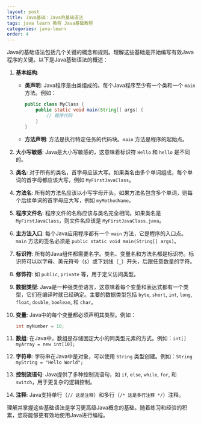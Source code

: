 ```yaml
---
layout: post
title: Java基础：Java的基础语法
tags: java learn 教程 Java基础教程
categories: java-learn
order: 4
---
```


Java的基础语法包括几个关键的概念和规则。理解这些基础是开始编写有效Java程序的关键。以下是Java基础语法的概述：

1. **基本结构**:
   - **类声明**: Java程序是由类组成的。每个Java程序至少有一个类和一个 `main` 方法。例如：
     ```java
     public class MyClass {
         public static void main(String[] args) {
             // 程序代码
         }
     }
     ```
   - **方法声明**: 方法是执行特定任务的代码块。`main` 方法是程序的起始点。

2. **大小写敏感**: Java是大小写敏感的，这意味着标识符 `Hello` 和 `hello` 是不同的。

3. **类名**: 对于所有的类名，首字母应该大写。如果类名由多个单词组成，每个单词的首字母都应该大写，例如 `MyFirstJavaClass`。

4. **方法名**: 所有的方法名应该以小写字母开头。如果方法名包含多个单词，则每个后续单词的首字母应大写，例如 `myMethodName`。

5. **程序文件名**: 程序文件的名称应该与类名完全相同。如果类名是 `MyFirstJavaClass`，则文件名应该是 `MyFirstJavaClass.java`。

6. **主方法入口**: 每个Java应用程序都有一个 `main` 方法，它是程序的入口点。`main` 方法的签名必须是 `public static void main(String[] args)`。

7. **标识符**: 所有的Java组件都需要名字。类名、变量名和方法名都是标识符。标识符可以以字母、美元符号（`$`）或下划线（`_`）开头，后跟任意数量的字符。

8. **修饰符**: 如 `public`, `private` 等，用于定义访问类型。

9. **数据类型**: Java是一种强类型语言，这意味着每个变量和表达式都有一个类型，它们在编译时就已经确定。主要的数据类型包括 `byte`, `short`, `int`, `long`, `float`, `double`, `boolean`, 和 `char`。

10. **变量**: Java中的每个变量都必须声明其类型。例如：
    ```java
    int myNumber = 10;
    ```

11. **数组**: 在Java中，数组是存储固定大小的同类型元素的方式。例如：`int[] myArray = new int[10];`

12. **字符串**: 字符串在Java中是对象，可以使用 `String` 类型创建。例如：`String myString = "Hello World";`

13. **控制流语句**: Java提供了多种控制流语句，如 `if`, `else`, `while`, `for`, 和 `switch`，用于更复杂的逻辑控制。

14. **注释**: Java支持单行（`// 这是注释`）和多行（`/* 这是多行注释 */`）注释。

理解并掌握这些基础语法是学习更高级Java概念的基础。随着练习和经验的积累，您将能够更有效地使用Java进行编程。